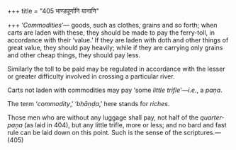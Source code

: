 +++
title = "405 भाण्डपूर्णानि यानानि"

+++
‘*Commodities*’— goods, such as clothes, grains and so forth; when carts
are laden with these, they should be made to pay the ferry-toll, in
accordance with their ‘value.’ If they are laden with doth and other
things of great value, they should pay heavily; while if they are
carrying only grains and other cheap things, they should pay less.

Similarly the toll to be paid may be regulated in accordance with the
lesser or greater difficulty involved in crossing a particular river.

Carts not laden with commodities may pay ‘some *little trifle*’—*i.e*.,
a *paṇa*.

The term ‘*commodity*,’ ‘*bhāṇḍa*,’ here stands for *riches*.

Those men who are without any luggage shall pay, not half of the
*quarter-paṇa* (as laid in 404), but any little trifle, more or less;
and no bard and fast rule can be laid down on this point. Such is the
sense of the scriptures.—(405)


